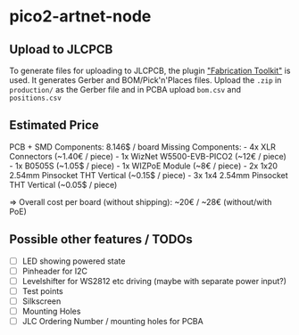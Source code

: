 # pico2-artnet-node

## Upload to JLCPCB
To generate files for uploading to JLCPCB, the plugin ["Fabrication Toolkit"](https://github.com/bennymeg/Fabrication-Toolkit) is used. It generates Gerber and BOM/Pick'n'Places files. Upload the `.zip` in `production/` as the Gerber file and in PCBA upload `bom.csv`  and `positions.csv`

## Estimated Price

PCB + SMD Components: 8.146$ / board
Missing Components:
    - 4x XLR Connectors (~1.40€ / piece)
    - 1x WizNet W5500-EVB-PICO2 (~12€ / piece)
    - 1x B0505S (~1.05$ / piece)
    - 1x WIZPoE Module (~8€ / piece)
    - 2x 1x20 2.54mm Pinsocket THT Vertical (~0.15$ / piece)
    - 3x 1x4 2.54mm Pinsocket THT Vertical (~0.05$ / piece)

=> Overall cost per board (without shipping): ~20€ / ~28€ (without/with PoE)

## Possible other features / TODOs
- [ ] LED showing powered state
- [ ] Pinheader for I2C
- [ ] Levelshifter for WS2812 etc driving (maybe with separate power input?)
- [ ] Test points
- [ ] Silkscreen
- [ ] Mounting Holes
- [ ] JLC Ordering Number / mounting holes for PCBA
